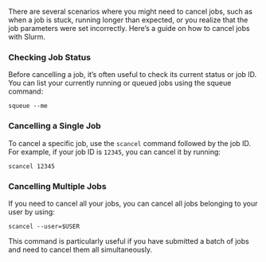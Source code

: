 There are several scenarios where you might need to cancel jobs, such as when a job is stuck, running longer than expected, or you realize that the job parameters were set incorrectly. Here’s a guide on how to cancel jobs with Slurm.

### Checking Job Status
Before cancelling a job, it’s often useful to check its current status or job ID. You can list your currently running or queued jobs using the squeue command:

```
squeue --me
```

### Cancelling a Single Job
To cancel a specific job, use the `scancel` command followed by the job ID. For example, if your job ID is `12345`, you can cancel it by running:

```
scancel 12345
```

### Cancelling Multiple Jobs
If you need to cancel all your jobs, you can cancel all jobs belonging to your user by using:

```
scancel --user=$USER
```

This command is particularly useful if you have submitted a batch of jobs and need to cancel them all simultaneously.